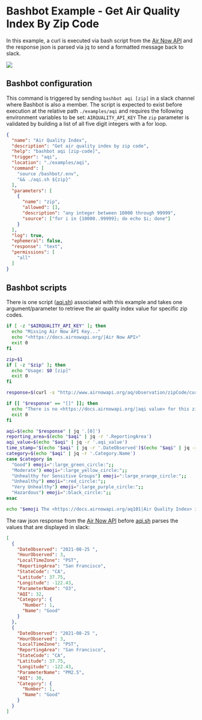 # Bashbot Example - Get Air Quality Index By Zip Code

In this example, a curl is executed via bash script from the [Air Now API](https://docs.airnowapi.org/) and the response json is parsed via jq to send a formatted message back to slack.

<img src="https://i.imgur.com/GTgpdYf.png" />

## Bashbot configuration

This command is triggered by sending `bashbot aqi [zip]` in a slack channel where Bashbot is also a member. The script is expected to exist before execution at the relative path `./examples/aqi` and requires the following environment variables to be set: `AIRQUALITY_API_KEY` The `zip` parameter is validated by building a list of all five digit integers with a for loop.

```json
{
  "name": "Air Quality Index",
  "description": "Get air quality index by zip code",
  "help": "bashbot aqi [zip-code]",
  "trigger": "aqi",
  "location": "./examples/aqi",
  "command": [
    "source /bashbot/.env",
    "&& ./aqi.sh ${zip}"
  ],
  "parameters": [
    {
      "name": "zip",
      "allowed": [],
      "description": "any integer between 10000 through 99999",
      "source": ["for i in {10000..99999}; do echo $i; done"]
    }
  ],
  "log": true,
  "ephemeral": false,
  "response": "text",
  "permissions": [
    "all"
  ]
}
```

## Bashbot scripts

There is one script ([aqi.sh](aqi.sh)) associated with this example and takes one argument/parameter to retrieve the air quality index value for specific zip codes.

```bash
if [ -z "$AIRQUALITY_API_KEY" ]; then
  echo "Missing Air Now API Key..."
  echo "<https://docs.airnowapi.org/|Air Now API>"
  exit 0
fi

zip=$1
if [ -z "$zip" ]; then
  echo "Usage: $0 [zip]"
  exit 0
fi

response=$(curl -s "http://www.airnowapi.org/aq/observation/zipCode/current/?zipCode=${zip}&distance=5&format=application/json&API_KEY=${AIRQUALITY_API_KEY}")

if [[ "$response" == "[]" ]]; then
  echo "There is no <https://docs.airnowapi.org/|aqi value> for this zip: $zip"
  exit 0
fi

aqi=$(echo "$response" | jq '.[0]')
reporting_area=$(echo "$aqi" | jq -r '.ReportingArea')
aqi_value=$(echo "$aqi" | jq -r '.aqi_value')
time_stamp="$(echo "$aqi" | jq -r '.DateObserved')$(echo "$aqi" | jq -r '.HourObserved'):00"
category=$(echo "$aqi" | jq -r '.Category.Name')
case $category in
  "Good") emoji=":large_green_circle:";;
  "Moderate") emoji=":large_yellow_circle:";;
  "Unhealthy for Sensitive Groups") emoji=":large_orange_circle:";;
  "Unhealthy") emoji=":red_circle:";;
  "Very Unhealthy") emoji=":large_purple_circle:";;
  "Hazardous") emoji=":black_circle:";;
esac

echo "$emoji The <https://docs.airnowapi.org/aq101|Air Quality Index> in $reporting_area is $aqi_value ($category) as of $time_stamp";

```

The raw json response from the [Air Now API](https://docs.airnowapi.org/) before [aqi.sh](aqi.sh) parses the values that are displayed in slack:

```json
[
  {
    "DateObserved": "2021-08-25 ",
    "HourObserved": 3,
    "LocalTimeZone": "PST",
    "ReportingArea": "San Francisco",
    "StateCode": "CA",
    "Latitude": 37.75,
    "Longitude": -122.43,
    "ParameterName": "O3",
    "AQI": 32,
    "Category": {
      "Number": 1,
      "Name": "Good"
    }
  },
  {
    "DateObserved": "2021-08-25 ",
    "HourObserved": 3,
    "LocalTimeZone": "PST",
    "ReportingArea": "San Francisco",
    "StateCode": "CA",
    "Latitude": 37.75,
    "Longitude": -122.43,
    "ParameterName": "PM2.5",
    "AQI": 30,
    "Category": {
      "Number": 1,
      "Name": "Good"
    }
  }
]
```